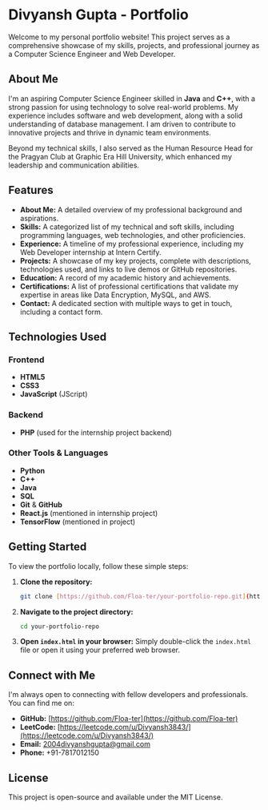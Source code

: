 # Divyansh Gupta - Portfolio

Welcome to my personal portfolio website! This project serves as a comprehensive showcase of my skills, projects, and professional journey as a Computer Science Engineer and Web Developer.

## About Me

I'm an aspiring Computer Science Engineer skilled in **Java** and **C++**, with a strong passion for using technology to solve real-world problems. My experience includes software and web development, along with a solid understanding of database management. I am driven to contribute to innovative projects and thrive in dynamic team environments.

Beyond my technical skills, I also served as the Human Resource Head for the Pragyan Club at Graphic Era Hill University, which enhanced my leadership and communication abilities.

## Features

* **About Me:** A detailed overview of my professional background and aspirations.
* **Skills:** A categorized list of my technical and soft skills, including programming languages, web technologies, and other proficiencies.
* **Experience:** A timeline of my professional experience, including my Web Developer internship at Intern Certify.
* **Projects:** A showcase of my key projects, complete with descriptions, technologies used, and links to live demos or GitHub repositories.
* **Education:** A record of my academic history and achievements.
* **Certifications:** A list of professional certifications that validate my expertise in areas like Data Encryption, MySQL, and AWS.
* **Contact:** A dedicated section with multiple ways to get in touch, including a contact form.

## Technologies Used

### Frontend
* **HTML5**
* **CSS3**
* **JavaScript** (JScript)

### Backend
* **PHP** (used for the internship project backend)

### Other Tools & Languages
* **Python**
* **C++**
* **Java**
* **SQL**
* **Git** & **GitHub**
* **React.js** (mentioned in internship project)
* **TensorFlow** (mentioned in project)

## Getting Started

To view the portfolio locally, follow these simple steps:

1.  **Clone the repository:**
    ```bash
    git clone [https://github.com/Floa-ter/your-portfolio-repo.git](https://github.com/Floa-ter/your-portfolio-repo.git)
    ```

2.  **Navigate to the project directory:**
    ```bash
    cd your-portfolio-repo
    ```

3.  **Open `index.html` in your browser:**
    Simply double-click the `index.html` file or open it using your preferred web browser.

## Connect with Me

I'm always open to connecting with fellow developers and professionals. You can find me on:

* **GitHub:** [https://github.com/Floa-ter](https://github.com/Floa-ter)
* **LeetCode:** [https://leetcode.com/u/Divyansh3843/](https://leetcode.com/u/Divyansh3843/)
* **Email:** 2004divyanshgupta@gmail.com
* **Phone:** +91-7817012150

## License

This project is open-source and available under the MIT License.
